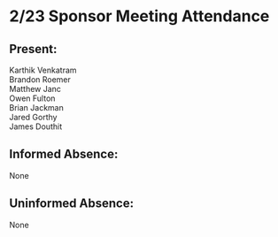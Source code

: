 # 2/23 Sponsor Meeting Attendance

## Present:
Karthik Venkatram\
Brandon Roemer\
Matthew Janc\
Owen Fulton\
Brian Jackman\
Jared Gorthy\
James Douthit

## Informed Absence:
None

## Uninformed Absence:
None
